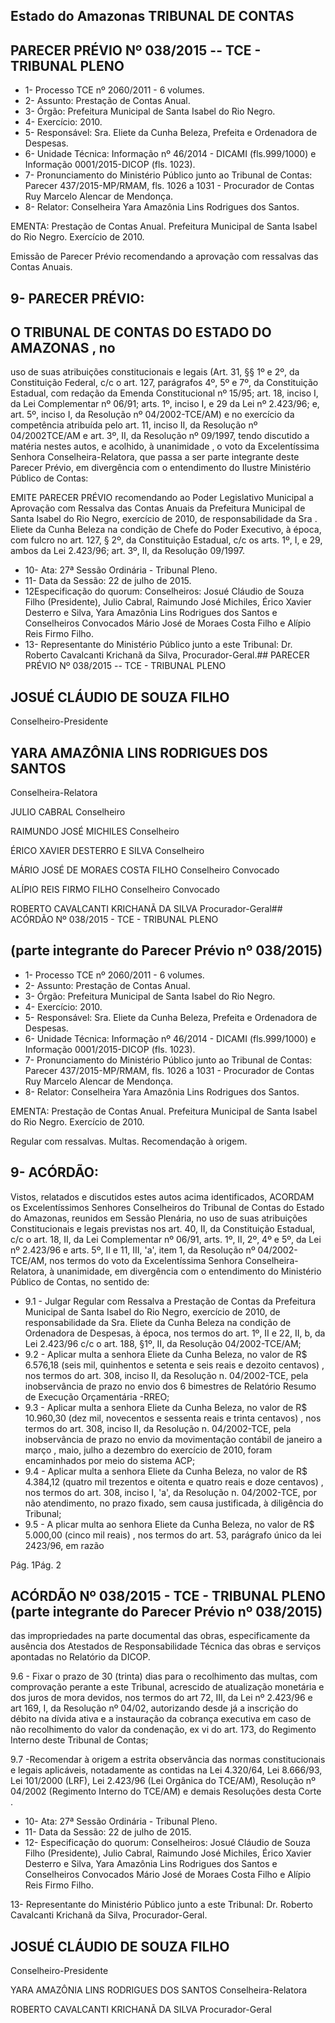 
## Estado do Amazonas TRIBUNAL DE CONTAS

## PARECER PRÉVIO Nº 038/2015 -- TCE - TRIBUNAL PLENO

- 1- Processo TCE nº 2060/2011 - 6 volumes.
- 2- Assunto: Prestação de Contas Anual.
- 3- Órgão: Prefeitura Municipal de Santa Isabel do Rio Negro.
- 4- Exercício: 2010.
- 5- Responsável: Sra. Eliete da Cunha Beleza, Prefeita e Ordenadora de Despesas.
- 6-  Unidade  Técnica: Informação  nº  46/2014  -  DICAMI  (fls.999/1000)  e  Informação 0001/2015-DICOP (fls. 1023).
- 7-  Pronunciamento  do  Ministério  Público  junto  ao  Tribunal  de  Contas: Parecer 437/2015-MP/RMAM, fls. 1026 a 1031 -  Procurador de Contas Ruy Marcelo Alencar de Mendonça.
- 8- Relator: Conselheira Yara Amazônia Lins Rodrigues dos Santos.

EMENTA: Prestação de Contas Anual. Prefeitura  Municipal  de Santa  Isabel do Rio Negro. Exercício de 2010.

Emissão de Parecer Prévio recomendando a aprovação com ressalvas das Contas Anuais.

## 9- PARECER PRÉVIO:

## O TRIBUNAL DE CONTAS DO ESTADO DO AMAZONAS ,  no

uso  de  suas  atribuições  constitucionais  e  legais  (Art.  31,  §§  1º  e  2º,  da  Constituição Federal, c/c o art. 127, parágrafos 4º, 5º e 7º, da Constituição Estadual, com redação da Emenda Constitucional nº 15/95; art. 18, inciso I, da Lei Complementar nº 06/91; arts. 1º, inciso I, e 29 da Lei nº 2.423/96; e, art. 5º, inciso I, da Resolução nº 04/2002-TCE/AM) e no exercício da competência atribuída pelo art. 11, inciso II, da Resolução nº 04/2002TCE/AM e art. 3º, II, da Resolução nº 09/1997, tendo discutido a matéria nestes autos, e acolhido, à unanimidade ,  o  voto  da  Excelentíssima Senhora Conselheira-Relatora, que passa a ser parte integrante deste Parecer Prévio, em divergência com o entendimento do Ilustre Ministério Público de Contas:

EMITE PARECER PRÉVIO recomendando ao Poder Legislativo Municipal a Aprovação com Ressalva das Contas Anuais da Prefeitura Municipal de Santa Isabel do Rio Negro, exercício de 2010, de responsabilidade da Sra . Eliete da Cunha Beleza na condição de Chefe do Poder Executivo, à época, com fulcro no art. 127, § 2º, da Constituição Estadual, c/c os arts. 1º, I, e 29, ambos da Lei 2.423/96; art. 3º, II, da Resolução 09/1997.

- 10- Ata: 27ª Sessão Ordinária - Tribunal Pleno.
- 11- Data da Sessão: 22 de julho de 2015.
- 12Especificação do quorum: Conselheiros: Josué Cláudio de Souza Filho (Presidente), Julio Cabral, Raimundo José  Michiles, Érico Xavier Desterro e Silva,  Yara Amazônia Lins Rodrigues dos Santos e Conselheiros Convocados Mário José de Moraes Costa Filho e Alípio Reis Firmo Filho.
- 13- Representante do Ministério Público junto a este Tribunal: Dr. Roberto Cavalcanti Krichanã da Silva, Procurador-Geral.## PARECER PRÉVIO Nº 038/2015 -- TCE - TRIBUNAL PLENO

## JOSUÉ CLÁUDIO DE SOUZA FILHO

Conselheiro-Presidente

## YARA AMAZÔNIA LINS RODRIGUES DOS SANTOS

Conselheira-Relatora

JULIO CABRAL Conselheiro

RAIMUNDO JOSÉ MICHILES Conselheiro

ÉRICO XAVIER DESTERRO E SILVA Conselheiro

MÁRIO JOSÉ DE MORAES COSTA FILHO Conselheiro Convocado

ALÍPIO REIS FIRMO FILHO Conselheiro Convocado

ROBERTO CAVALCANTI KRICHANÃ DA SILVA Procurador-Geral## ACÓRDÃO Nº 038/2015 - TCE - TRIBUNAL PLENO

## (parte integrante do Parecer Prévio nº 038/2015)

- 1- Processo TCE nº 2060/2011 - 6 volumes.
- 2- Assunto: Prestação de Contas Anual.
- 3- Órgão: Prefeitura Municipal de Santa Isabel do Rio Negro.
- 4- Exercício: 2010.
- 5- Responsável: Sra. Eliete da Cunha Beleza, Prefeita e Ordenadora de Despesas.
- 6-  Unidade  Técnica: Informação  nº  46/2014  -  DICAMI  (fls.999/1000)  e  Informação 0001/2015-DICOP (fls. 1023).
- 7-  Pronunciamento  do  Ministério  Público  junto  ao  Tribunal  de  Contas: Parecer 437/2015-MP/RMAM, fls. 1026 a 1031 -  Procurador de Contas Ruy Marcelo  Alencar de Mendonça.
- 8- Relator: Conselheira Yara Amazônia Lins Rodrigues dos Santos.

EMENTA: Prestação de Contas Anual. Prefeitura  Municipal  de  Santa  Isabel  do  Rio Negro. Exercício de 2010.

Regular com ressalvas. Multas. Recomendação à origem.

## 9- ACÓRDÃO:

Vistos, relatados e  discutidos estes autos acima identificados,  ACORDAM os Excelentíssimos  Senhores  Conselheiros  do  Tribunal  de  Contas  do  Estado  do Amazonas,  reunidos  em Sessão  Plenária,  no  uso  de suas  atribuições Constitucionais  e legais  previstas  nos  art.  40,  II, da  Constituição  Estadual,  c/c  o  art.  18,  II,  da Lei Complementar nº 06/91, arts. 1º, II, 2º, 4º e 5º, da Lei nº 2.423/96 e arts. 5º, II e 11, III, 'a', item 1, da Resolução nº 04/2002-TCE/AM, nos termos do voto da Excelentíssima Senhora Conselheira-Relatora, à  unanimidade,  em  divergência  com o  entendimento  do Ministério Público de Contas, no sentido de:

- 9.1 - Julgar Regular com Ressalva a Prestação de Contas da Prefeitura Municipal de Santa  Isabel do Rio Negro, exercício de 2010, de responsabilidade da Sra. Eliete da Cunha Beleza na condição de Ordenadora de Despesas, à época, nos termos do art. 1º, II e 22, II, b, da Lei 2.423/96 c/c o art. 188, §1º, II, da Resolução 04/2002-TCE/AM;
- 9.2  -  Aplicar  multa a  senhora  Eliete  da  Cunha  Beleza,  no  valor  de R$ 6.576,18 (seis  mil,  quinhentos e setenta e seis reais e dezoito centavos) , nos termos do art. 308, inciso II, da Resolução n. 04/2002-TCE, pela inobservância de prazo no envio dos 6 bimestres de Relatório Resumo de Execução Orçamentária -RREO;
- 9.3  -  Aplicar  multa a  senhora  Eliete  da  Cunha  Beleza,  no  valor  de R$ 10.960,30 (dez mil, novecentos e sessenta reais e trinta centavos) , nos termos do art. 308, inciso  II, da  Resolução  n.  04/2002-TCE,  pela  inobservância  de  prazo  no  envio  da movimentação  contábil  de janeiro  a  março , maio,  julho  a  dezembro do  exercício  de 2010, foram encaminhados por meio do sistema ACP;
- 9.4  -  Aplicar  multa a  senhora  Eliete  da  Cunha  Beleza,  no  valor  de R$ 4.384,12 (quatro mil trezentos e oitenta e quatro reais e doze centavos) , nos termos do art. 308, inciso  I, 'a', da Resolução n. 04/2002-TCE, por não atendimento, no prazo fixado, sem causa justificada, à diligência do Tribunal;
- 9.5  -  A plicar  multa ao  senhora  Eliete  da  Cunha  Beleza,  no  valor  de R$ 5.000,00 (cinco mil reais) , nos termos do art. 53, parágrafo único da lei 2423/96, em razão

Pág. 1Pág. 2

## ACÓRDÃO Nº 038/2015 - TCE - TRIBUNAL PLENO (parte integrante do Parecer Prévio nº 038/2015)

das  impropriedades  na  parte  documental  das  obras,  especificamente  da  ausência  dos Atestados de Responsabilidade Técnica das obras e serviços apontadas no Relatório da DICOP.

9.6 - Fixar o prazo de 30 (trinta) dias para o recolhimento das multas, com comprovação perante a este Tribunal, acrescido de atualização monetária e dos juros de mora devidos, nos termos do art 72, III, da  Lei nº 2.423/96 e art 169, I, da Resolução nº 04/02,  autorizando  desde  já  a  inscrição  do  débito  na  dívida  ativa  e  a  instauração  da cobrança executiva em caso de não recolhimento do valor da condenação, ex vi do art. 173, do Regimento Interno deste Tribunal de Contas;

9.7 -Recomendar à origem a estrita observância das normas constitucionais e legais aplicáveis, notadamente as contidas na Lei 4.320/64, Lei 8.666/93, Lei  101/2000  (LRF),  Lei  2.423/96  (Lei  Orgânica  do  TCE/AM),  Resolução  nº  04/2002 (Regimento Interno do TCE/AM) e demais Resoluções desta Corte .

- 10- Ata: 27ª Sessão Ordinária - Tribunal Pleno.
- 11- Data da Sessão: 22 de julho de 2015.
- 12- Especificação do quorum: Conselheiros: Josué Cláudio de Souza Filho (Presidente), Julio Cabral, Raimundo José Michiles, Érico Xavier Desterro e Silva,  Yara Amazônia Lins Rodrigues dos Santos e Conselheiros Convocados Mário José de  Moraes Costa Filho e Alípio Reis Firmo Filho.

13- Representante do Ministério Público junto a este Tribunal: Dr. Roberto Cavalcanti Krichanã da Silva, Procurador-Geral.

## JOSUÉ CLÁUDIO DE SOUZA FILHO

Conselheiro-Presidente

YARA AMAZÔNIA LINS RODRIGUES DOS SANTOS Conselheira-Relatora

ROBERTO CAVALCANTI KRICHANÃ DA SILVA Procurador-Geral